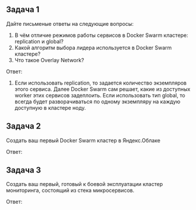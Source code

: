 Задача 1
-------------------
Дайте письменые ответы на следующие вопросы:

1) В чём отличие режимов работы сервисов в Docker Swarm кластере: replication и global?
2) Какой алгоритм выбора лидера используется в Docker Swarm кластере?
3) Что такое Overlay Network?

Ответ: 
1) Если использовать replication, то задается количество экземпляров этого сервиса. Далее Docker Swarm сам решает, какие из доступных worker этих сервисов задеплоить. Если использовать тип global, то всегда будет разворачиваться по одному экземпляру на каждую доступную в кластере ноду.

Задача 2
--------------
Создать ваш первый Docker Swarm кластер в Яндекс.Облаке

Ответ:



Задача 3
-------------------
Создать ваш первый, готовый к боевой эксплуатации кластер мониторинга, состоящий из стека микросервисов.

Ответ:
